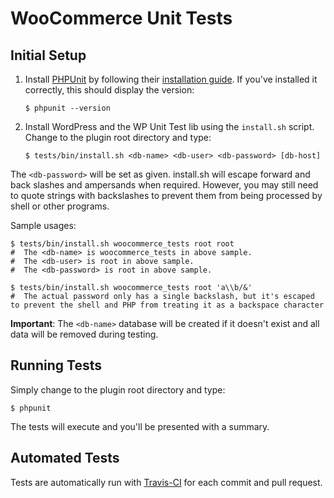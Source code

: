 # WooCommerce Unit Tests

## Initial Setup

1) Install [PHPUnit](http://phpunit.de/) by following their [installation guide](https://phpunit.de/getting-started.html). If you've installed it correctly, this should display the version:

    ```
    $ phpunit --version
    ```

2) Install WordPress and the WP Unit Test lib using the `install.sh` script. Change to the plugin root directory and type:

    ```
    $ tests/bin/install.sh <db-name> <db-user> <db-password> [db-host]
    ```

The `<db-password>` will be set as given. install.sh will escape forward and back slashes and ampersands when required. However, you may still need to quote strings with backslashes to prevent them from being processed by shell or other programs.

Sample usages:

    $ tests/bin/install.sh woocommerce_tests root root
    #  The <db-name> is woocommerce_tests in above sample.
    #  The <db-user> is root in above sample.
    #  The <db-password> is root in above sample.
    
    $ tests/bin/install.sh woocommerce_tests root 'a\\b/&'
    #  The actual password only has a single backslash, but it's escaped to prevent the shell and PHP from treating it as a backspace character

**Important**: The `<db-name>` database will be created if it doesn't exist and all data will be removed during testing.

## Running Tests

Simply change to the plugin root directory and type:

    $ phpunit

The tests will execute and you'll be presented with a summary.

## Automated Tests

Tests are automatically run with [Travis-CI](https://travis-ci.org/woocommerce/woocommerce) for each commit and pull request.

